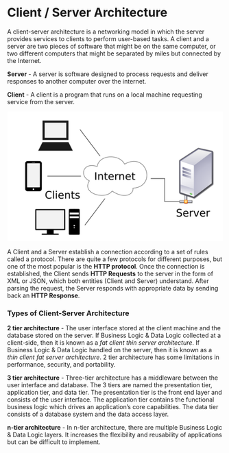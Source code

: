 # Client / Server Architecture

A client-server architecture is a networking model in which the server provides services to clients to perform user-based tasks. A client and a server are two pieces of software that might be on the same computer, or two different computers that might be separated by miles but connected by the Internet.

**Server** - A server is software designed to process requests and deliver responses to another computer over the internet.

**Client** - A client is a program that runs on a local machine requesting service from the server.

<div align="center"> <img src="./../images/client-server-wbg.png"> </div>

A Client and a Server establish a connection according to a set of rules called a protocol. There are quite a few protocols for different purposes, but one of the most popular is the **HTTP protocol**. Once the connection is established, the Client sends **HTTP Requests** to the server in the form of XML or JSON, which both entities (Client and Server) understand. After parsing the request, the Server responds with appropriate data by sending back an **HTTP Response**.


### Types of Client-Server Architecture

**2 tier architecture** - The user interface stored at the client machine and the database stored on the server. If Business Logic & Data Logic collected at a client-side, then it is known as a *fat client thin server architecture*. If Business Logic & Data Logic handled on the server, then it is known as a *thin client fat server architecture*. 2 tier architecture has some limitations in performance, security, and portability.

**3 tier architecture** - Three-tier architecture has a middleware between the user interface and database. The 3 tiers are named the presentation tier, application tier, and data tier. The presentation tier is the front end layer and consists of the user interface. The application tier contains the functional business logic which drives an application’s core capabilities. The data tier consists of a database system and the data access layer.

**n-tier architecture** - In n-tier architecture, there are multiple Business Logic & Data Logic layers. It increases the flexibility and reusability of applications but can be difficult to implement.
